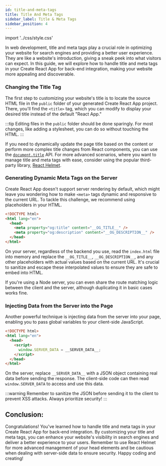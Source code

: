 ```yaml
---
id: title-and-meta-tags
title: Title And Meta Tags
sidebar_label: Title & Meta Tags
sidebar_position: 4
---
```


import '../css/style.css'

In web development, title and meta tags play a crucial role in optimizing your website for search engines and providing a better user experience. They are like a website's introduction, giving a sneak peek into what visitors can expect. In this guide, we will explore how to handle title and meta tags in your Create React App for back-end integration, making your website more appealing and discoverable.

### Changing the Title Tag

The first step to customizing your website's title is to locate the source HTML file in the `public` folder of your generated Create React App project. There, you'll find the `<title>` tag, which you can modify to display your desired title instead of the default "React App."

:::tip
Editing files in the `public` folder should be done sparingly. For most changes, like adding a stylesheet, you can do so without touching the HTML.
:::

If you need to dynamically update the page title based on the content or perform more complex title changes from React components, you can use the [`document.title`](https://developer.mozilla.org/en-US/docs/Web/API/Document/title) API. For more advanced scenarios, where you want to manage title and meta tags with ease, consider using the popular third-party library, [React Helmet](https://github.com/nfl/react-helmet).

### Generating Dynamic Meta Tags on the Server

Create React App doesn't support server rendering by default, which might leave you wondering how to make `<meta>` tags dynamic and responsive to the current URL. To tackle this challenge, we recommend using placeholders in your HTML.

```html title="index.html"
<!DOCTYPE html>
<html lang="en">
  <head>
    <meta property="og:title" content="__OG_TITLE__" />
    <meta property="og:description" content="__OG_DESCRIPTION__" />
  </head>
</html>
```

On your server, regardless of the backend you use, read the `index.html` file into memory and replace the `__OG_TITLE__`, `__OG_DESCRIPTION__`, and any other placeholders with actual values based on the current URL. It's crucial to sanitize and escape these interpolated values to ensure they are safe to embed into HTML.

If you're using a Node server, you can even share the route matching logic between the client and the server, although duplicating it in basic cases works fine.

### Injecting Data from the Server into the Page

Another powerful technique is injecting data from the server into your page, enabling you to pass global variables to your client-side JavaScript.


```html title="index.html"
<!DOCTYPE html>
<html lang="en">
  <head>
    <script>
      window.SERVER_DATA = __SERVER_DATA__;
    </script>
  </head>
</html>
```

On the server, replace `__SERVER_DATA__` with a JSON object containing real data before sending the response. The client-side code can then read `window.SERVER_DATA` to access and use this data.

:::warning
Remember to sanitize the JSON before sending it to the client to prevent XSS attacks. Always prioritize security!
:::

## Conclusion:

Congratulations! You've learned how to handle title and meta tags in your Create React App for back-end integration. By customizing your title and meta tags, you can enhance your website's visibility in search engines and deliver a better experience to your users. Remember to use React Helmet for more advanced management of your head elements and be cautious when dealing with server-side data to ensure security. Happy coding and creating!